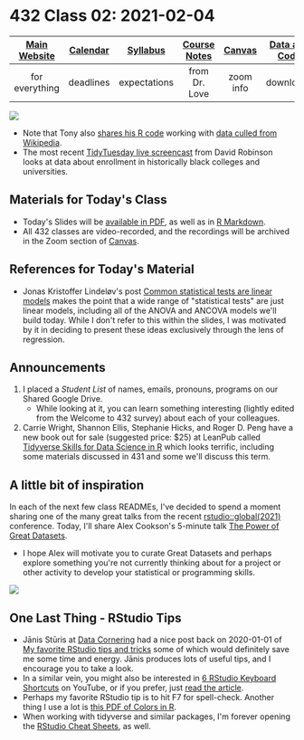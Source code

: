 # 432 Class 02: 2021-02-04

[Main Website](https://thomaselove.github.io/432/) | [Calendar](https://thomaselove.github.io/432/calendar.html) | [Syllabus](https://thomaselove.github.io/432-2021-syllabus/) | [Course Notes](https://thomaselove.github.io/432-notes/) | [Canvas](https://canvas.case.edu) | [Data and Code](https://github.com/THOMASELOVE/432-data) | [Sources](https://github.com/THOMASELOVE/432-2021/edit/master/references) | [Contact Us](https://thomaselove.github.io/432/contact.html)
:-----------: | :--------------: | :----------: | :---------: | :-------------: | :-----------: | :------------: | :-------------:
for everything | deadlines | expectations | from Dr. Love | zoom info | downloads | read/watch | need help?

![](https://github.com/THOMASELOVE/432-2021/blob/master/classes/class02/figures/galvan_2020-11-17.png)

- Note that Tony also [shares his R code](https://twitter.com/GDataScience1/status/1328860920534106112?s=20) working with [data culled from Wikipedia](https://en.wikipedia.org/wiki/List_of_African-American_firsts).
- The most recent [TidyTuesday live screencast](https://www.youtube.com/watch?v=TSG74voJQ3E) from David Robinson looks at data about enrollment in historically black colleges and universities.

## Materials for Today's Class

- Today's Slides will be [available in PDF](https://github.com/THOMASELOVE/432-2021/blob/master/classes/class01/432_2021_slides02.pdf), as well as in [R Markdown](https://github.com/THOMASELOVE/432-2021/blob/master/classes/class01/432_2021_slides02.Rmd).
- All 432 classes are video-recorded, and the recordings will be archived in the Zoom section of [Canvas](https://canvas.case.edu).

## References for Today's Material

- Jonas Kristoffer Lindeløv's post [Common statistical tests are linear models](https://lindeloev.github.io/tests-as-linear/) makes the point that a wide range of "statistical tests" are just linear models, including all of the ANOVA and ANCOVA models we'll build today. While I don't refer to this within the slides, I was motivated by it in deciding to present these ideas exclusively through the lens of regression.

## Announcements

1. I placed a *Student List* of names, emails, pronouns, programs on our Shared Google Drive.
    - While looking at it, you can learn something interesting (lightly edited from the Welcome to 432 survey) about each of your colleagues.
2. Carrie Wright, Shannon Ellis, Stephanie Hicks, and Roger D. Peng have a new book out for sale (suggested price: $25) at LeanPub called [Tidyverse Skills for Data Science in R](https://leanpub.com/tidyverseskillsdatascience) which looks terrific, including some materials discussed in 431 and some we'll discuss this term.

## A little bit of inspiration

In each of the next few class READMEs, I've decided to spend a moment sharing one of the many great talks from the recent [rstudio::global(2021)](https://rstudio.com/resources/rstudioglobal-2021) conference. Today, I'll share Alex Cookson's 5-minute talk [The Power of Great Datasets](https://rstudio.com/resources/rstudioglobal-2021/the-power-of-great-datasets/). 

- I hope Alex will motivate you to curate Great Datasets and perhaps explore something you're not currently thinking about for a project or other activity to develop your statistical or programming skills. 

![](https://github.com/THOMASELOVE/432-2021/blob/master/classes/class02/figures/tufte_2020-06-27.png)

## One Last Thing - RStudio Tips

- Jānis Stūris at [Data Cornering](http://datacornering.com/) had a nice post back on 2020-01-01 of [My favorite RStudio tips and tricks](http://datacornering.com/my-favorite-rstudio-tips-and-tricks/) some of which would definitely save me some time and energy. Jānis produces lots of useful tips, and I encourage you to take a look.
- In a similar vein, you might also be interested in [6 RStudio Keyboard Shortcuts](https://www.youtube.com/watch?v=U373PGg8Y_0) on YouTube, or if you prefer, just [read the article](https://www.r-bloggers.com/2021/01/6-life-altering-rstudio-keyboard-shortcuts/).
- Perhaps my favorite RStudio tip is to hit F7 for spell-check. Another thing I use a lot is [this PDF of Colors in R](http://www.stat.columbia.edu/~tzheng/files/Rcolor.pdf).
- When working with tidyverse and similar packages, I'm forever opening the [RStudio Cheat Sheets](https://rstudio.com/resources/cheatsheets/), as well.
